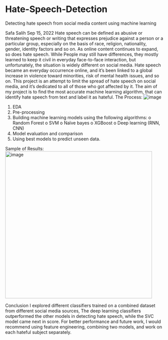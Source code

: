 # Hate-Speech-Detection
Detecting hate speech from social media content using machine learning
 
Safa Salih
Sep 15, 2022
Hate speech can be defined as abusive or threatening speech or writing that expresses prejudice against a person or a particular group, especially on the basis of race, religion, nationality, gender, identity factors and so on.
As online content continues to expand, so does hate speech. While People may still have differences, they mostly learned to keep it civil in everyday face-to-face interaction, but unfortunately, the situation is widely different on social media. Hate speech became an everyday occurrence online, and it’s been linked to a global increase in violence toward minorities, risk of mental health issues, and so on. 
This project is an attempt to limit the spread of hate speech on social media, and it’s dedicated to all of those who got affected by it.
The aim of my project is to find the most accurate machine learning algorithm, that can identify hate speech from text and label it as hateful.
The Process:
![image](https://user-images.githubusercontent.com/89675323/195758590-d7bd0788-a936-408d-a3e1-ad61ff2cbaf8.png)

1.	EDA 
2.	Pre-processing
3.	Building machine learning models using the following algorithms:
o	Random Forest
o	SVM
o	Naïve bayes
o	XGBoost
o	Deep learning (RNN, CNN)
4.	Model evaluation and comparison
5.	Using best models to predict unseen data.

Sample of Results:
<img width="468" alt="image" src="https://user-images.githubusercontent.com/89675323/195759055-52d0d977-3e1f-4f2e-bf25-7e2a39d81346.png">

Conclusion
I explored different classifiers trained on a combined dataset from different social media sources, The deep learning classifiers outperformed the other models in detecting hate speech, while the SVC model came next in score. 
For better performance and future work, I would recommend using feature engineering, combining two models, and work on each hateful subject separately.

